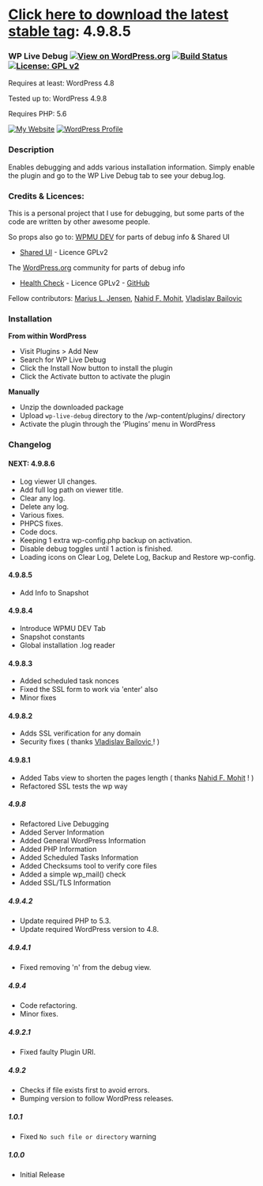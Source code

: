 # [Click here to download the latest stable tag]( https://github.com/mrxkon/wp-live-debug/releases/latest ): 4.9.8.5

### WP Live Debug [![View on WordPress.org](https://img.shields.io/badge/View%20on-WordPress.org-blue.svg)](https://wordpress.org/plugins/wp-live-debug/) [![Build Status](https://travis-ci.org/mrxkon/wp-live-debug.svg?branch=master)](https://travis-ci.org/mrxkon/wp-live-debug) [![License: GPL v2](https://img.shields.io/badge/License-GPL%20v2-F37F40.svg)](http://www.gnu.org/licenses/gpl-2.0.html)

Requires at least: WordPress 4.8

Tested up to: WordPress 4.9.8

Requires PHP: 5.6

[![My Website](https://img.shields.io/badge/My-Website-F37F40.svg)](https://xkon.gr)  [![WordPress Profile](https://img.shields.io/badge/WordPress-Profile-blue.svg)](https://profiles.wordpress.org/xkon)

### Description

Enables debugging and adds various installation information. Simply enable the plugin and go to the WP Live Debug tab to see your debug.log.

### Credits & Licences:

This is a personal project that I use for debugging, but some parts of the code are written by other awesome people.

So props also go to:
[WPMU DEV]( https://premium.wpmudev.org ) for parts of debug info & Shared UI

- [Shared UI]( https://github.com/wpmudev/shared-ui ) - Licence GPLv2

The [WordPress.org]( https://wordpress.org ) community for parts of debug info
- [Health Check]( https://wordpress.org/plugins/health-check/ ) - Licence GPLv2 - [GitHub]( https://github.com/wordpress/health-check )

Fellow contributors: [Marius L. Jensen]( https://github.com/Clorith ), [Nahid F. Mohit]( https://github.com/nfmohit-wpmudev ), [Vladislav Bailovic ]( https://github.com/vladislavbailovic )

### Installation

**From within WordPress**

* Visit Plugins > Add New
* Search for WP Live Debug
* Click the Install Now button to install the plugin
* Click the Activate button to activate the plugin

**Manually**

* Unzip the downloaded package
* Upload `wp-live-debug` directory to the /wp-content/plugins/ directory
* Activate the plugin through the ‘Plugins’ menu in WordPress

### Changelog

#### NEXT: 4.9.8.6
* Log viewer UI changes.
* Add full log path on viewer title.
* Clear any log.
* Delete any log.
* Various fixes.
* PHPCS fixes.
* Code docs.
* Keeping 1 extra wp-config.php backup on activation.
* Disable debug toggles until 1 action is finished.
* Loading icons on Clear Log, Delete Log, Backup and Restore wp-config.

#### 4.9.8.5
* Add Info to Snapshot

#### 4.9.8.4
* Introduce WPMU DEV Tab
* Snapshot constants
* Global installation .log reader

#### 4.9.8.3
* Added scheduled task nonces
* Fixed the SSL form to work via 'enter' also
* Minor fixes

#### 4.9.8.2
* Adds SSL verification for any domain
* Security fixes ( thanks [Vladislav Bailovic ]( https://github.com/vladislavbailovic ) ! )

#### 4.9.8.1
* Added Tabs view to shorten the pages length ( thanks [Nahid F. Mohit]( https://github.com/nfmohit-wpmudev ) ! )
* Refactored SSL tests the wp way

##### 4.9.8
* Refactored Live Debugging
* Added Server Information
* Added General WordPress Information
* Added PHP Information
* Added Scheduled Tasks Information
* Added Checksums tool to verify core files
* Added a simple wp_mail() check
* Added SSL/TLS Information

##### 4.9.4.2
* Update required PHP to 5.3.
* Update required WordPress version to 4.8.

##### 4.9.4.1
* Fixed removing 'n' from the debug view.

##### 4.9.4
* Code refactoring.
* Minor fixes.

##### 4.9.2.1

* Fixed faulty Plugin URI.

##### 4.9.2

* Checks if file exists first to avoid errors.
* Bumping version to follow WordPress releases.

##### 1.0.1

* Fixed `No such file or directory` warning

##### 1.0.0

* Initial Release
